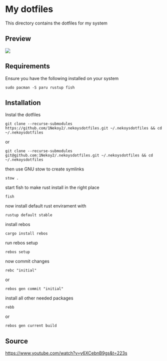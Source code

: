 # My dotfiles

This directory contains the dotfiles for my system

## Preview

<img src="https://github.com/1Nekoy2/dotfiles/blob/main/.github/preview.png">

## Requirements

Ensure you have the following installed on your system

```
sudo pacman -S paru rustup fish
```

## Installation

Instal the dotfiles 
```
git clone --recurse-submodules https://github.com/1Nekoy2/.nekoysdotfiles.git ~/.nekoysdotfiles && cd ~/.nekoysdotfiles
```
or
```
git clone --recurse-submodules git@github.com:1Nekoy2/.nekoysdotfiles.git ~/.nekoysdotfiles && cd ~/.nekoysdotfiles
```

then use GNU stow to create symlinks

```
stow .
```

start fish to make rust install in the right place
```
fish
```

now install default rust envirament with
```
rustup default stable
```

install rebos
```
cargo install rebos
```

run rebos setup
```
rebos setup
```

now commit changes
```
rebc "initial"
```
or 
```
rebos gen commit "initial"
```

install all other needed packages
```
rebb
```
or
```
rebos gen current build
```

## Source

https://www.youtube.com/watch?v=y6XCebnB9gs&t=223s
